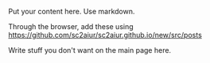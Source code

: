 <!--
.. title: <Put your content title here. Remove the brackets!>
.. slug: <short-link-to-post-goes-here>
.. date: <Post date, such as 2021-12-31>
.. tags: <maps, pvt, pvp, pvz, guide, beginner, early game, phoenix... look at https://sc2aiur.github.io/categories/ >
.. category: <Guides / Videos / Topical >
.. link: <Link to source material>
.. description: <Put a short description here.>
.. type: text
.. author: <Remember to consult https://sc2aiur.github.io/authors/ if this is a single content piece post. For larger guide posts, feel free to delete this line or put yourself in.>
-->

Put your content here. Use markdown.

Through the browser, add these using
https://github.com/sc2aiur/sc2aiur.github.io/new/src/posts

<!--TEASER_END-->

Write stuff you don't want on the main page here.
